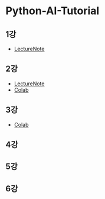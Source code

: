 # Python-AI-Tutorial

## 1강
- [LectureNote](https://github.com/dinnercoding/Python-AI-Tutorial/blob/main/Lecture01/1강.pdf)

## 2강
- [LectureNote](https://github.com/dinnercoding/Python-AI-Tutorial/blob/main/Lecture02/2강.pdf)
- [Colab](https://colab.research.google.com/github/Kim-jy0819/Python-AI-Tutorial/blob/main/Lecture02/2%EA%B0%95.ipynb)

## 3강
- [Colab](https://colab.research.google.com/github/Kim-jy0819/Python-AI-Tutorial/blob/main/Lecture03/3%EA%B0%95.ipynb)

## 4강

## 5강 

## 6강
